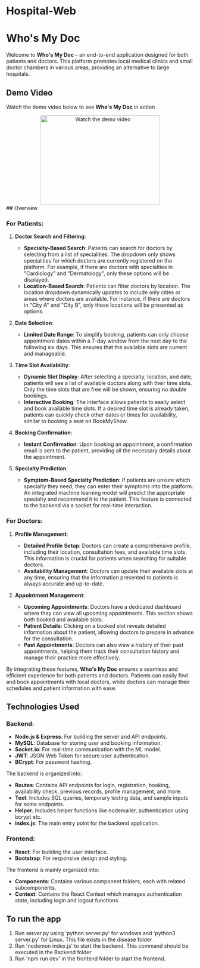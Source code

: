 # Hospital-Web
# Who's My Doc

Welcome to **Who's My Doc** – an end-to-end application designed for both patients and doctors. This platform promotes local medical clinics and small doctor chambers in various areas, providing an alternative to large hospitals. 
## Demo Video
Watch the demo video below to see **Who's My Doc** in action
<div style="text-align: center;">
  <a href="https://drive.google.com/file/d/1RMX7zEfu5b3TugkhIGmvOd2SmBRL1et-/view">
      <img src="https://www.pngall.com/wp-content/uploads/5/Video-Player-PNG-Picture.png?text=Demo+Video" width="320" height="240" alt="Watch the demo video">
  </a>
</div>
## Overview

### For Patients:

1. **Doctor Search and Filtering**:
   - **Specialty-Based Search**: Patients can search for doctors by selecting from a list of specialities. The dropdown only shows specialities for which doctors are currently registered on the platform. For example, if there are doctors with specialties in "Cardiology" and "Dermatology", only these options will be displayed.
   - **Location-Based Search**: Patients can filter doctors by location. The location dropdown dynamically updates to include only cities or areas where doctors are available. For instance, if there are doctors in "City A" and "City B", only these locations will be presented as options.

2. **Date Selection**:
   - **Limited Date Range**: To simplify booking, patients can only choose appointment dates within a 7-day window from the next day to the following six days. This ensures that the available slots are current and manageable.

3. **Time Slot Availability**:
   - **Dynamic Slot Display**: After selecting a specialty, location, and date, patients will see a list of available doctors along with their time slots. Only the time slots that are free will be shown, ensuring no double bookings.
   - **Interactive Booking**: The interface allows patients to easily select and book available time slots. If a desired time slot is already taken, patients can quickly check other dates or times for availability, similar to booking a seat on BookMyShow.

4. **Booking Confirmation**:
   - **Instant Confirmation**: Upon booking an appointment, a confirmation email is sent to the patient, providing all the necessary details about the appointment.

5. **Specialty Prediction**:
   - **Symptom-Based Specialty Prediction**: If patients are unsure which specialty they need, they can enter their symptoms into the platform. An integrated machine learning model will predict the appropriate specialty and recommend it to the patient. This feature is connected to the backend via a socket for real-time interaction.

### For Doctors:

1. **Profile Management**:
   - **Detailed Profile Setup**: Doctors can create a comprehensive profile, including their location, consultation fees, and available time slots. This information is crucial for patients when searching for suitable doctors.
   - **Availability Management**: Doctors can update their available slots at any time, ensuring that the information presented to patients is always accurate and up-to-date.

2. **Appointment Management**:
   - **Upcoming Appointments**: Doctors have a dedicated dashboard where they can view all upcoming appointments. This section shows both booked and available slots.
   - **Patient Details**: Clicking on a booked slot reveals detailed information about the patient, allowing doctors to prepare in advance for the consultation.
   - **Past Appointments**: Doctors can also view a history of their past appointments, helping them track their consultation history and manage their practice more effectively.

By integrating these features, **Who's My Doc** ensures a seamless and efficient experience for both patients and doctors. Patients can easily find and book appointments with local doctors, while doctors can manage their schedules and patient information with ease.

## Technologies Used

### Backend:
- **Node.js & Express**: For building the server and API endpoints.
- **MySQL**: Database for storing user and booking information.
- **Socket.io**: For real-time communication with the ML model.
- **JWT**: JSON Web Token for secure user authentication.
- **BCrypt**: For password hashing.

The backend is organized into:
- **Routes**: Contains API endpoints for login, registration, booking, availability check, previous records, profile management, and more.
- **Text**: Includes SQL queries, temporary testing data, and sample inputs for some endpoints.
- **Helper**: Includes helper functions like nodemailer, authentication using bcrypt etc.
- **index.js**: The main entry point for the backend application.

### Frontend:
- **React**: For building the user interface.
- **Bootstrap**: For responsive design and styling.

The frontend is mainly organized into:
- **Components**: Contains various component folders, each with related subcomponents.
- **Context**: Contains the React Context which manages authentication state, including login and logout functions.

## To run the app
1. Run server.py using 'python server.py' for windows and 'python3 server.py' for Linux. This file exists in the disease folder
2. Run 'nodemon index.js' to start the backend. This command should be executed in the Backend folder
3. Run 'npm run dev' in the frontend folder to start the frontend.  
